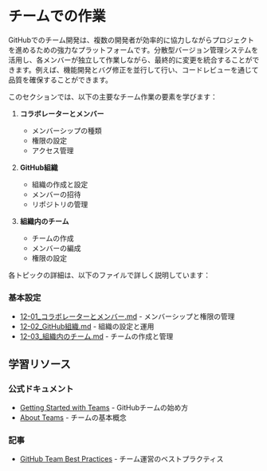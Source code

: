 # チームでの作業

GitHubでのチーム開発は、複数の開発者が効率的に協力しながらプロジェクトを進めるための強力なプラットフォームです。分散型バージョン管理システムを活用し、各メンバーが独立して作業しながら、最終的に変更を統合することができます。例えば、機能開発とバグ修正を並行して行い、コードレビューを通じて品質を確保することができます。

このセクションでは、以下の主要なチーム作業の要素を学びます：

1. **コラボレーターとメンバー**
   - メンバーシップの種類
   - 権限の設定
   - アクセス管理

2. **GitHub組織**
   - 組織の作成と設定
   - メンバーの招待
   - リポジトリの管理

3. **組織内のチーム**
   - チームの作成
   - メンバーの編成
   - 権限の設定

各トピックの詳細は、以下のファイルで詳しく説明しています：

### 基本設定
- [12-01_コラボレーターとメンバー.md](12-01_コラボレーターとメンバー.md) - メンバーシップと権限の管理
- [12-02_GitHub組織.md](12-02_GitHub組織.md) - 組織の設定と運用
- [12-03_組織内のチーム.md](12-03_組織内のチーム.md) - チームの作成と管理

## 学習リソース

### 公式ドキュメント
- [Getting Started with Teams](https://docs.github.com/en/get-started/onboarding/getting-started-with-github-team) - GitHubチームの始め方
- [About Teams](https://docs.github.com/organizations/organizing-members-into-teams/about-teams) - チームの基本概念

### 記事
- [GitHub Team Best Practices](https://docs.github.com/en/organizations/organizing-members-into-teams/best-practices-for-teams) - チーム運営のベストプラクティス 
